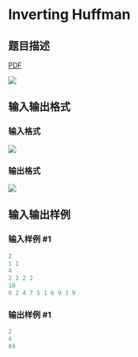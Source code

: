 # Inverting Huffman

## 题目描述

[problemUrl]: https://uva.onlinejudge.org/index.php?option=com_onlinejudge&Itemid=8&category=602&page=show_problem&problem=4414

[PDF](https://uva.onlinejudge.org/external/126/p12676.pdf)

![](https://cdn.luogu.com.cn/upload/vjudge_pic/UVA12676/c7d777161f8cb07efd6b8d65922e4c9aac12807b.png)

## 输入输出格式

### 输入格式

![](https://cdn.luogu.com.cn/upload/vjudge_pic/UVA12676/14aab2035bcd5ba44f0049edf1a2b7802f1f36f1.png)

### 输出格式

![](https://cdn.luogu.com.cn/upload/vjudge_pic/UVA12676/d1fe1b7c4284ce7b4cbb16258fedcceec547ba80.png)

## 输入输出样例

### 输入样例 #1

```cpp
2
1 1
4
2 2 2 2
10
8 2 4 7 5 1 6 9 3 9
```


### 输出样例 #1

```cpp
2
4
89
```


